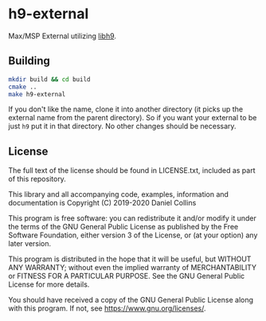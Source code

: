 # h9-external
Max/MSP External utilizing [libh9](https://github.com/malacalypse/libh9).

## Building

```bash
mkdir build && cd build
cmake ..
make h9-external
```

If you don't like the name, clone it into another directory (it picks up the external name from the parent directory). So if you want your external to be just `h9` put it in that directory. No other changes should be necessary.

## License

The full text of the license should be found in LICENSE.txt, included as part of this repository.

This library and all accompanying code, examples, information and documentation is
Copyright (C) 2019-2020 Daniel Collins

This program is free software: you can redistribute it and/or modify
it under the terms of the GNU General Public License as published by
the Free Software Foundation, either version 3 of the License, or
(at your option) any later version.

This program is distributed in the hope that it will be useful,
but WITHOUT ANY WARRANTY; without even the implied warranty of
MERCHANTABILITY or FITNESS FOR A PARTICULAR PURPOSE.  See the
GNU General Public License for more details.

You should have received a copy of the GNU General Public License
along with this program.  If not, see <https://www.gnu.org/licenses/>.
